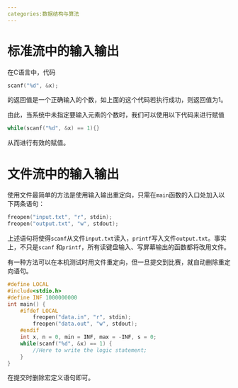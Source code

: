 ```yaml
---
categories:数据结构与算法
---
```


# 标准流中的输入输出

在C语言中，代码

```c++
scanf("%d", &x);
```

的返回值是一个正确输入的个数，如上面的这个代码若执行成功，则返回值为1。

由此，当系统中未指定要输入元素的个数时，我们可以使用以下代码来进行赋值

```c++
while(scanf("%d", &x) == 1){} 
```

从而进行有效的赋值。

# 文件流中的输入输出

使用文件最简单的方法是使用输入输出重定向，只需在`main`函数的入口处加入以下两条语句：

```c++
freopen("input.txt", "r", stdin); 
freopen("output.txt", "w", stdout);
```

上述语句将使得`scanf`从文件`input.txt`读入，`printf`写入文件`output.txt`。事实上，不只是`scanf` 和`printf`，所有读键盘输入、写屏幕输出的函数都将改用文件。

有一种方法可以在本机测试时用文件重定向，但一旦提交到比赛，就自动删除重定向语句。

```c++
#define LOCAL 
#include<stdio.h> 
#define INF 1000000000
int main() {
    #ifdef LOCAL  
        freopen("data.in", "r", stdin);  
        freopen("data.out", "w", stdout); 
    #endif  
    int x, n = 0, min = INF, max = -INF, s = 0;  
    while(scanf("%d", &x) == 1) {
        //Here to write the logic statement;
    }
}
```

在提交时删除宏定义语句即可。
